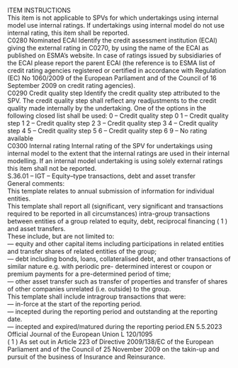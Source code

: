  
ITEM  INSTRUCTIONS  
This item is not applicable to SPVs for which undertakings using internal model 
use internal ratings. If undertakings using internal model do not use internal 
rating, this item shall be reported.  
C0280  Nominated ECAI  Identify the credit assessment institution (ECAI) giving the external rating in 
C0270, by using the name of the ECAI as published on ESMA’s website. In 
case of ratings issued by subsidiaries of the ECAI please report the parent ECAI 
(the reference is to ESMA list of credit rating agencies registered or certified in 
accordance with Regulation (EC) No 1060/2009 of the European Parliament and 
of the Council of 16 September 2009 on credit rating agencies).  
C0290  Credit quality step  Identify the credit quality step attributed to the SPV. The credit quality step shall 
reflect any readjustments to the credit quality made internally by the undertaking. 
One of the options in the following closed list shall be used: 
0 – Credit quality step 0 
1 – Credit quality step 1 
2 – Credit quality step 2 
3 – Credit quality step 3 
4 – Credit quality step 4 
5 – Credit quality step 5 
6 – Credit quality step 6 
9 – No rating available  
C0300  Internal rating  Internal rating of the SPV for undertakings using internal model to the extent that 
the internal ratings are used in their internal modelling. If an internal model 
undertaking is using solely external ratings this item shall not be reported.  
S.36.01 – IGT – Equity–type transactions, debt and asset transfer  
General comments:  
This template relates to annual submission of information for individual entities.  
This template shall report all (significant, very significant and transactions required to be reported in all circumstances) 
intra-group transactions between entities of a group related to equity, debt, reciprocal financing (  1 ) and asset transfers.  
These include, but are not limited to:  
— equity and other capital items including participations in related entities and transfer shares of related entities of the 
group;  
— debt including bonds, loans, collateralised debt, and other transactions of similar nature e.g. with periodic pre- 
determined interest or coupon or premium payments for a pre-determined period of time;  
— other asset transfer such as transfer of properties and transfer of shares of other companies unrelated (i.e. outside) to 
the group.  
This template shall include intragroup transactions that were:  
— in-force at the start of the reporting period.  
— incepted during the reporting period and outstanding at the reporting date.  
— incepted and expired/matured during the reporting period.EN  5.5.2023 Official Journal of the European Union L 120/1095  
( 1 ) As set out in Article 223 of Directive 2009/138/EC of the European Parliament and of the Council of 25 November 2009 on the 
takin-up and pursuit of the business of Insurance and Reinsurance.
